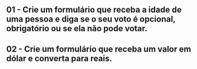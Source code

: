 ## 01 - Crie um formulário que receba a idade de uma pessoa e diga se o seu voto é opcional, obrigatório ou se ela não pode votar.

## 02 - Crie um formulário que receba um valor em dólar e converta para reais.